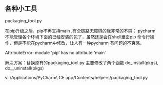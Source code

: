 ## 各种小工具


packaging_tool.py  

在pip升级之后，pip不再支持main ,有全链路无障碍的我非常的不爽：
pycharm不能管理各个环境下面的已经安装的包了，虽然还是会在shell里面pip
命令行操作，但是不能在pycharm中修改，让人有一种pycharm 有问题的不爽感。
 
AttributeError: module 'pip' has no attribute 'main'

解决方案：替换原有的packaging_tool.py 
主要修改了两个函数 do_install(pkgs),  do__uninstall(pkgs)

vi /Applications/PyCharm\ CE.app/Contents/helpers/packaging_tool.py



